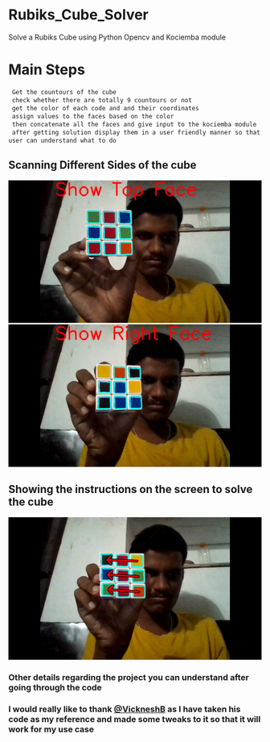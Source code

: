 # Rubiks_Cube_Solver
Solve a Rubiks Cube using Python Opencv and Kociemba module


# Main Steps
```
 Get the countours of the cube
 check whether there are totally 9 countours or not
 get the color of each code and and their coordinates
 assign values to the faces based on the color
 then concatenate all the faces and give input to the kociemba module
 after getting solution display them in a user friendly manner so that user can understand what to do
 ```
 
 ## Scanning Different Sides of the cube
 
 <img src = "https://github.com/BadagalaAdarsh/Rubiks_Cube_Solver/blob/main/Images/Screenshot%20from%202021-06-19%2001-11-28.png">
 
 <img src = "https://github.com/BadagalaAdarsh/Rubiks_Cube_Solver/blob/main/Images/Screenshot%20from%202021-06-19 01-11-37.png">
 
 ## Showing the instructions on the screen to solve the cube
 
 <img src = "https://github.com/BadagalaAdarsh/Rubiks_Cube_Solver/blob/main/Images/Screenshot%20from%202021-06-19 01-14-37.png">
 
 
 ### Other details regarding the project you can understand after going through the code
 
 ### I would really like to thank [@VickneshB](https://github.com/VickneshB) as I have taken his code as my reference and made some tweaks to it so that it will work for my use case
